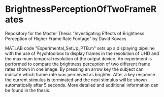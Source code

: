 # BrightnessPerceptionOfTwoFrameRates
 Repository for the Master Thesis "Investigating Effects of Brightness Perception of Higher Frame Rate Footage" by David Kovacs.
 
 MATLAB code "Experimental_SetUp_PTB.m" sets up a displaying pipeline with the use of Psychtoolbox to display frames in the resolution of UHD and the maximum temporal resolution of the output device. An experiment is performed to compare the brightness perception of two different frame rates shown in one image. By pressing an arrow key the subject can indicate which frame rate was perceived as brighter. After a key response the current stimulus is terminated and the next stimulus will be shown automatically after 5 seconds. More detailed and additional information can be found in the thesis.

